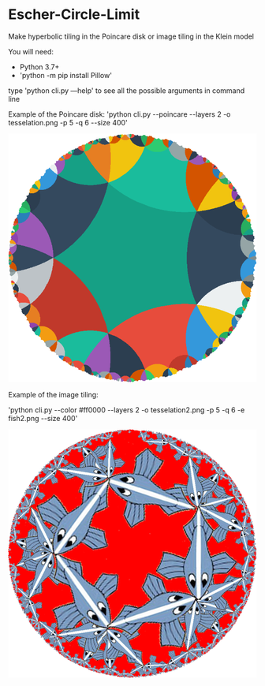 # Escher-Circle-Limit
Make hyperbolic tiling in the Poincare disk or image tiling in the Klein model

You will need: 
- Python 3.7+
- 'python -m pip install Pillow'

type
'python cli.py —help' to see all the possible arguments in command line

Example of the Poincare disk:
'python cli.py --poincare --layers 2 -o tesselation.png -p 5 -q 6 --size 400'


![alt text](./tesselation.png)

Example of the image tiling:

'python cli.py --color #ff0000 --layers 2 -o tesselation2.png -p 5 -q 6 -e fish2.png --size 400'


![alt text](./tesselation2.png)

